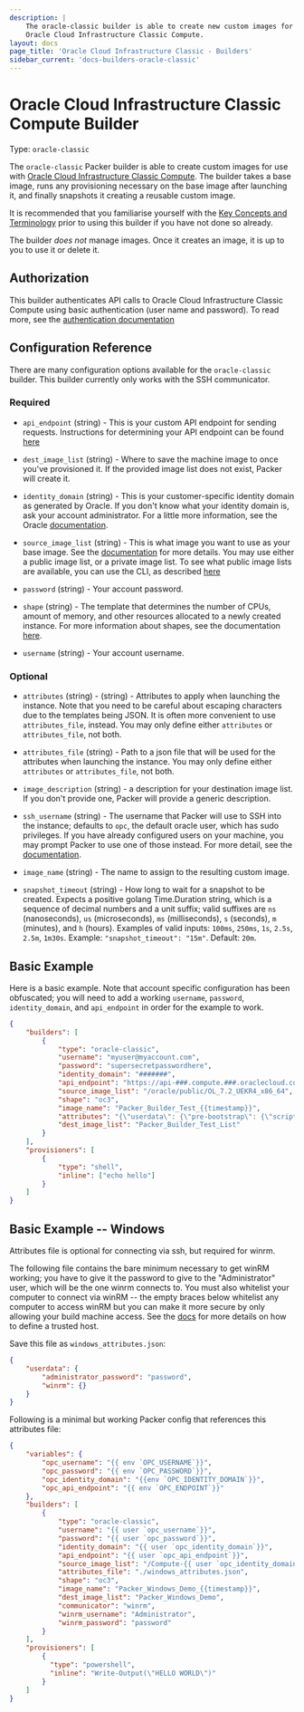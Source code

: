 ```yaml
---
description: |
    The oracle-classic builder is able to create new custom images for use with
    Oracle Cloud Infrastructure Classic Compute.
layout: docs
page_title: 'Oracle Cloud Infrastructure Classic - Builders'
sidebar_current: 'docs-builders-oracle-classic'
---
```


# Oracle Cloud Infrastructure Classic Compute Builder

Type: `oracle-classic`

The `oracle-classic` Packer builder is able to create custom images for use
with [Oracle Cloud Infrastructure Classic
Compute](https://cloud.oracle.com/compute-classic). The builder takes a base
image, runs any provisioning necessary on the base image after launching it,
and finally snapshots it creating a reusable custom image.

It is recommended that you familiarise yourself with the [Key Concepts and
Terminology](https://docs.oracle.com/en/cloud/iaas/compute-iaas-cloud/stcsg/terminology.html)
prior to using this builder if you have not done so already.

The builder *does not* manage images. Once it creates an image, it is up to you
to use it or delete it.

## Authorization

This builder authenticates API calls to Oracle Cloud Infrastructure Classic
Compute using basic authentication (user name and password). To read more, see
the [authentication
documentation](https://docs.oracle.com/en/cloud/iaas/compute-iaas-cloud/stcsa/Authentication.html)

## Configuration Reference

There are many configuration options available for the `oracle-classic`
builder. This builder currently only works with the SSH communicator.

### Required

-   `api_endpoint` (string) - This is your custom API endpoint for sending
    requests. Instructions for determining your API endpoint can be found
    [here](https://docs.oracle.com/en/cloud/iaas/compute-iaas-cloud/stcsa/SendRequests.html)

-   `dest_image_list` (string) - Where to save the machine image to once you've
    provisioned it. If the provided image list does not exist, Packer will
    create it.

-   `identity_domain` (string) - This is your customer-specific identity domain
    as generated by Oracle. If you don't know what your identity domain is, ask
    your account administrator. For a little more information, see the Oracle
    [documentation](https://docs.oracle.com/en/cloud/get-started/subscriptions-cloud/ocuid/identity-domain-overview.html#GUID-7969F881-5F4D-443E-B86C-9044C8085B8A).

-   `source_image_list` (string) - This is what image you want to use as your
    base image. See the
    [documentation](https://docs.oracle.com/en/cloud/iaas/compute-iaas-cloud/stcsg/listing-machine-images.html)
    for more details. You may use either a public image list, or a private
    image list. To see what public image lists are available, you can use the
    CLI, as described
    [here](https://docs.oracle.com/en/cloud/iaas/compute-iaas-cloud/stopc/image-lists-stclr-and-nmcli.html#GUID-DB7E75FE-F752-4FF7-AB70-3C8DCDFCA0FA)

-   `password` (string) - Your account password.

-   `shape` (string) - The template that determines the number of CPUs, amount
    of memory, and other resources allocated to a newly created instance. For
    more information about shapes, see the documentation
    [here](https://docs.oracle.com/en/cloud/iaas/compute-iaas-cloud/stcsg/machine-images-and-shapes.html).

-   `username` (string) - Your account username.

### Optional

-   `attributes` (string) - (string) - Attributes to apply when launching the
    instance. Note that you need to be careful about escaping characters due to
    the templates being JSON. It is often more convenient to use
    `attributes_file`, instead. You may only define either `attributes` or
    `attributes_file`, not both.

-   `attributes_file` (string) - Path to a json file that will be used for the
    attributes when launching the instance. You may only define either
    `attributes` or `attributes_file`, not both.

-   `image_description` (string) - a description for your destination image
    list. If you don't provide one, Packer will provide a generic description.

-   `ssh_username` (string) - The username that Packer will use to SSH into the
    instance; defaults to `opc`, the default oracle user, which has sudo
    privileges. If you have already configured users on your machine, you may
    prompt Packer to use one of those instead. For more detail, see the
    [documentation](https://docs.oracle.com/en/cloud/iaas/compute-iaas-cloud/stcsg/accessing-oracle-linux-instance-using-ssh.html).

-   `image_name` (string) - The name to assign to the resulting custom image.

-   `snapshot_timeout` (string) - How long to wait for a snapshot to be
    created. Expects a positive golang Time.Duration string, which is a
    sequence of decimal numbers and a unit suffix; valid suffixes are `ns`
    (nanoseconds), `us` (microseconds), `ms` (milliseconds), `s` (seconds), `m`
    (minutes), and `h` (hours). Examples of valid inputs: `100ms`, `250ms`,
    `1s`, `2.5s`, `2.5m`, `1m30s`. Example: `"snapshot_timeout": "15m"`.
    Default: `20m`.

## Basic Example

Here is a basic example. Note that account specific configuration has been
obfuscated; you will need to add a working `username`, `password`,
`identity_domain`, and `api_endpoint` in order for the example to work.

``` json
{
    "builders": [
        {
            "type": "oracle-classic",
            "username": "myuser@myaccount.com",
            "password": "supersecretpasswordhere",
            "identity_domain": "#######",
            "api_endpoint": "https://api-###.compute.###.oraclecloud.com/",
            "source_image_list": "/oracle/public/OL_7.2_UEKR4_x86_64",
            "shape": "oc3",
            "image_name": "Packer_Builder_Test_{{timestamp}}",
            "attributes": "{\"userdata\": {\"pre-bootstrap\": {\"script\": [\"...\"]}}}",
            "dest_image_list": "Packer_Builder_Test_List"
        }
    ],
    "provisioners": [
        {
            "type": "shell",
            "inline": ["echo hello"]
        }
    ]
}
```

## Basic Example -- Windows

Attributes file is optional for connecting via ssh, but required for winrm.

The following file contains the bare minimum necessary to get winRM working;
you have to give it the password to give to the "Administrator" user, which
will be the one winrm connects to. You must also whitelist your computer to
connect via winRM -- the empty braces below whitelist any computer to access
winRM but you can make it more secure by only allowing your build machine
access. See the
[docs](https://docs.oracle.com/en/cloud/iaas/compute-iaas-cloud/stcsg/automating-instance-initialization-using-opc-init.html#GUID-A0A107D6-3B38-47F4-8FC8-96D50D99379B)
for more details on how to define a trusted host.

Save this file as `windows_attributes.json`:

``` json
{
    "userdata": {
        "administrator_password": "password",
        "winrm": {}
    }
}
```

Following is a minimal but working Packer config that references this
attributes file:

``` json
{
    "variables": {
        "opc_username": "{{ env `OPC_USERNAME`}}",
        "opc_password": "{{ env `OPC_PASSWORD`}}",
        "opc_identity_domain": "{{env `OPC_IDENTITY_DOMAIN`}}",
        "opc_api_endpoint": "{{ env `OPC_ENDPOINT`}}"
    },
    "builders": [
        {
            "type": "oracle-classic",
            "username": "{{ user `opc_username`}}",
            "password": "{{ user `opc_password`}}",
            "identity_domain": "{{ user `opc_identity_domain`}}",
            "api_endpoint": "{{ user `opc_api_endpoint`}}",
            "source_image_list": "/Compute-{{ user `opc_identity_domain` }}/{{ user `opc_username`}}/Microsoft_Windows_Server_2012_R2-17.3.6-20170930-124649",
            "attributes_file": "./windows_attributes.json",
            "shape": "oc3",
            "image_name": "Packer_Windows_Demo_{{timestamp}}",
            "dest_image_list": "Packer_Windows_Demo",
            "communicator": "winrm",
            "winrm_username": "Administrator",
            "winrm_password": "password"
        }
    ],
    "provisioners": [
        {
          "type": "powershell",
          "inline": "Write-Output(\"HELLO WORLD\")"
        }
    ]
}
```
